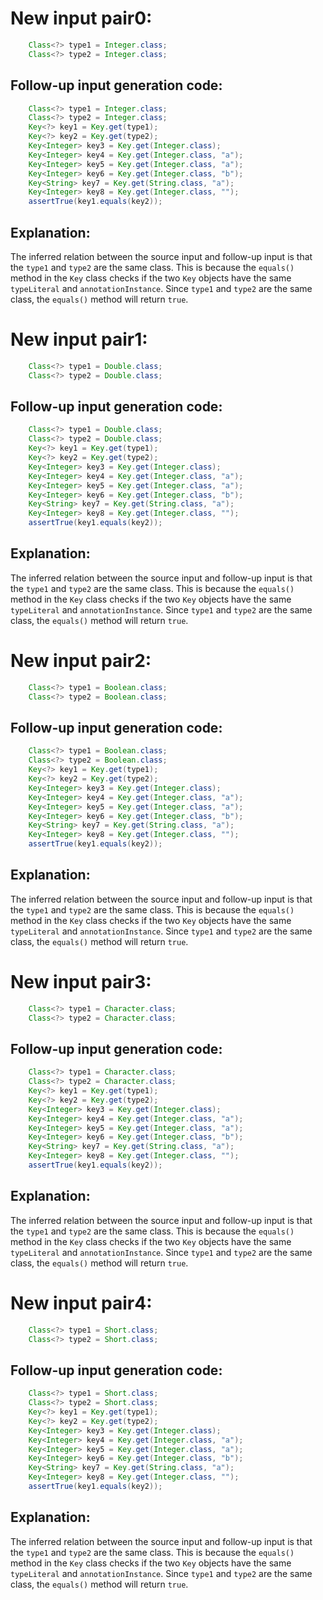 # New input pair0:
```java
    Class<?> type1 = Integer.class;
    Class<?> type2 = Integer.class;
```

## Follow-up input generation code:
```java
    Class<?> type1 = Integer.class;
    Class<?> type2 = Integer.class;
    Key<?> key1 = Key.get(type1);
    Key<?> key2 = Key.get(type2);
    Key<Integer> key3 = Key.get(Integer.class);
    Key<Integer> key4 = Key.get(Integer.class, "a");
    Key<Integer> key5 = Key.get(Integer.class, "a");
    Key<Integer> key6 = Key.get(Integer.class, "b");
    Key<String> key7 = Key.get(String.class, "a");
    Key<Integer> key8 = Key.get(Integer.class, "");
    assertTrue(key1.equals(key2));
```

## Explanation:
The inferred relation between the source input and follow-up input is that the `type1` and `type2` are the same class. This is because the `equals()` method in the `Key` class checks if the two `Key` objects have the same `typeLiteral` and `annotationInstance`. Since `type1` and `type2` are the same class, the `equals()` method will return `true`.

# New input pair1:
```java
    Class<?> type1 = Double.class;
    Class<?> type2 = Double.class;
```

## Follow-up input generation code:
```java
    Class<?> type1 = Double.class;
    Class<?> type2 = Double.class;
    Key<?> key1 = Key.get(type1);
    Key<?> key2 = Key.get(type2);
    Key<Integer> key3 = Key.get(Integer.class);
    Key<Integer> key4 = Key.get(Integer.class, "a");
    Key<Integer> key5 = Key.get(Integer.class, "a");
    Key<Integer> key6 = Key.get(Integer.class, "b");
    Key<String> key7 = Key.get(String.class, "a");
    Key<Integer> key8 = Key.get(Integer.class, "");
    assertTrue(key1.equals(key2));
```

## Explanation:
The inferred relation between the source input and follow-up input is that the `type1` and `type2` are the same class. This is because the `equals()` method in the `Key` class checks if the two `Key` objects have the same `typeLiteral` and `annotationInstance`. Since `type1` and `type2` are the same class, the `equals()` method will return `true`.

# New input pair2:
```java
    Class<?> type1 = Boolean.class;
    Class<?> type2 = Boolean.class;
```

## Follow-up input generation code:
```java
    Class<?> type1 = Boolean.class;
    Class<?> type2 = Boolean.class;
    Key<?> key1 = Key.get(type1);
    Key<?> key2 = Key.get(type2);
    Key<Integer> key3 = Key.get(Integer.class);
    Key<Integer> key4 = Key.get(Integer.class, "a");
    Key<Integer> key5 = Key.get(Integer.class, "a");
    Key<Integer> key6 = Key.get(Integer.class, "b");
    Key<String> key7 = Key.get(String.class, "a");
    Key<Integer> key8 = Key.get(Integer.class, "");
    assertTrue(key1.equals(key2));
```

## Explanation:
The inferred relation between the source input and follow-up input is that the `type1` and `type2` are the same class. This is because the `equals()` method in the `Key` class checks if the two `Key` objects have the same `typeLiteral` and `annotationInstance`. Since `type1` and `type2` are the same class, the `equals()` method will return `true`.

# New input pair3:
```java
    Class<?> type1 = Character.class;
    Class<?> type2 = Character.class;
```

## Follow-up input generation code:
```java
    Class<?> type1 = Character.class;
    Class<?> type2 = Character.class;
    Key<?> key1 = Key.get(type1);
    Key<?> key2 = Key.get(type2);
    Key<Integer> key3 = Key.get(Integer.class);
    Key<Integer> key4 = Key.get(Integer.class, "a");
    Key<Integer> key5 = Key.get(Integer.class, "a");
    Key<Integer> key6 = Key.get(Integer.class, "b");
    Key<String> key7 = Key.get(String.class, "a");
    Key<Integer> key8 = Key.get(Integer.class, "");
    assertTrue(key1.equals(key2));
```

## Explanation:
The inferred relation between the source input and follow-up input is that the `type1` and `type2` are the same class. This is because the `equals()` method in the `Key` class checks if the two `Key` objects have the same `typeLiteral` and `annotationInstance`. Since `type1` and `type2` are the same class, the `equals()` method will return `true`.

# New input pair4:
```java
    Class<?> type1 = Short.class;
    Class<?> type2 = Short.class;
```

## Follow-up input generation code:
```java
    Class<?> type1 = Short.class;
    Class<?> type2 = Short.class;
    Key<?> key1 = Key.get(type1);
    Key<?> key2 = Key.get(type2);
    Key<Integer> key3 = Key.get(Integer.class);
    Key<Integer> key4 = Key.get(Integer.class, "a");
    Key<Integer> key5 = Key.get(Integer.class, "a");
    Key<Integer> key6 = Key.get(Integer.class, "b");
    Key<String> key7 = Key.get(String.class, "a");
    Key<Integer> key8 = Key.get(Integer.class, "");
    assertTrue(key1.equals(key2));
```

## Explanation:
The inferred relation between the source input and follow-up input is that the `type1` and `type2` are the same class. This is because the `equals()` method in the `Key` class checks if the two `Key` objects have the same `typeLiteral` and `annotationInstance`. Since `type1` and `type2` are the same class, the `equals()` method will return `true`.
